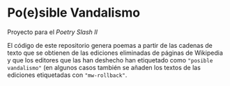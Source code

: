 # Po(e)sible Vandalismo

Proyecto para el _Poetry Slash II_

El código de este repositorio genera poemas a partir de las cadenas de texto que se obtienen de las ediciones eliminadas de páginas de Wikipedia y que los editores que las han deshecho han etiquetado como `"posible vandalismo"` (en algunos casos también se añaden los textos de las ediciones etiquetadas con `"mw-rollback"`.
